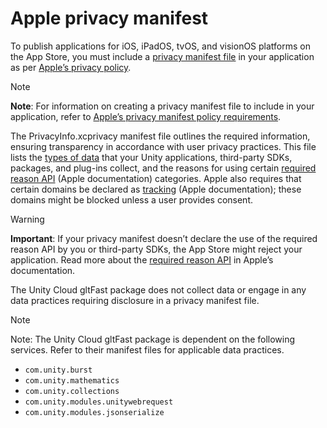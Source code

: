 # Apple privacy manifest
To publish applications for iOS, iPadOS, tvOS, and visionOS platforms on the App Store, you must include a [privacy manifest file](https://developer.apple.com/documentation/bundleresources/privacy_manifest_files) in your application as per [Apple’s privacy policy](https://www.apple.com/legal/privacy/en-ww/).

> [!NOTE]
> **Note**:
For information on creating a privacy manifest file to include in your application, refer to [Apple’s privacy manifest policy requirements](https://docs.unity3d.com/Manual/apple-privacy-manifest-policy.html).

The PrivacyInfo.xcprivacy manifest file outlines the required information, ensuring transparency in accordance with user privacy practices. This file lists the [types of data](https://developer.apple.com/documentation/bundleresources/privacy_manifest_files/describing_data_use_in_privacy_manifests) that your Unity applications, third-party SDKs, packages, and plug-ins collect, and the reasons for using certain [required reason API](https://developer.apple.com/documentation/bundleresources/privacy_manifest_files/describing_use_of_required_reason_api) (Apple documentation) categories. Apple also requires that certain domains be declared as [tracking](https://developer.apple.com/app-store/user-privacy-and-data-use/) (Apple documentation); these domains might be blocked unless a user provides consent.
> [!WARNING]
> **Important**: If your privacy manifest doesn’t declare the use of the required reason API by you or third-party SDKs, the App Store might reject your application. Read more about the [required reason API](https://developer.apple.com/documentation/bundleresources/privacy_manifest_files/describing_use_of_required_reason_api) in Apple’s documentation.

The Unity Cloud gltFast package does not collect data or engage in any data practices requiring disclosure in a privacy manifest file.

> [!NOTE]
> Note: The Unity Cloud gltFast package is dependent on the following services. Refer to their manifest files for applicable data practices.
>
> * `com.unity.burst`
> * `com.unity.mathematics`
> * `com.unity.collections`
> * `com.unity.modules.unitywebrequest`
> * `com.unity.modules.jsonserialize`
